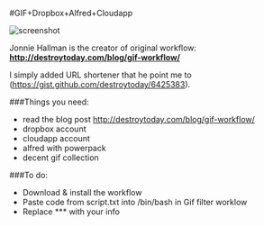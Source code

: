 #GIF+Dropbox+Alfred+Cloudapp

![screenshot](https://f.cloud.github.com/assets/2836170/1213776/41e0a66a-2630-11e3-920b-b2ccf64a16d7.png)

Jonnie Hallman is the creator of original workflow:
**http://destroytoday.com/blog/gif-workflow/**

I simply added URL shortener that he point me to (https://gist.github.com/destroytoday/6425383).

###Things you need:
- read the blog post http://destroytoday.com/blog/gif-workflow/
- dropbox account
- cloudapp account
- alfred with powerpack
- decent gif collection

###To do:
- Download & install the workflow
- Paste code from script.txt into /bin/bash in Gif filter worklow
- Replace *** with your info



